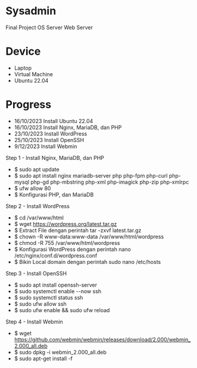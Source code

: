 # Sysadmin
Final Project OS Server Web Server

# Device
- Laptop
- Virtual Machine
- Ubuntu 22.04

# Progress
- 16/10/2023 Install Ubuntu 22.04
- 16/10/2023 Install Nginx, MariaDB, dan PHP
- 23/10/2023 Install WordPress
- 25/10/2023 Install OpenSSH
- 9/12/2023 Install Webmin


Step 1 - Install Nginx, MariaDB, dan PHP
- $ sudo apt update
- $ sudo apt install nginx mariadb-server php php-fpm php-curl php-mysql php-gd php-mbstring php-xml php-imagick php-zip php-xmlrpc
- $ ufw allow 80 
- $ Konfigurasi PHP, dan MariaDB

Step 2 - Install WordPress
- $ cd /var/www/html
- $ wget https://wordpress.org/latest.tar.gz
- $ Extract File dengan perintah tar -zxvf latest.tar.gz
- $ chown -R www-data:www-data /var/www/html/wordpress
- $ chmod -R 755 /var/www/html/wordpress
- $ Konfigurasi WordPress dengan perintah nano /etc/nginx/conf.d/wordpress.conf
- $ Bikin Local domain dengan perintah sudo nano /etc/hosts


Step 3 - Install OpenSSH
- $ sudo apt install openssh-server
- $ sudo systemctl enable --now ssh
- $ sudo systemctl status ssh
- $ sudo ufw allow ssh
- $ sudo ufw enable && sudo ufw reload

Step 4 - Install Webmin
- $ wget https://github.com/webmin/webmin/releases/download/2.000/webmin_2.000_all.deb
- $ sudo dpkg -i webmin_2.000_all.deb
- $ sudo apt-get install -f












